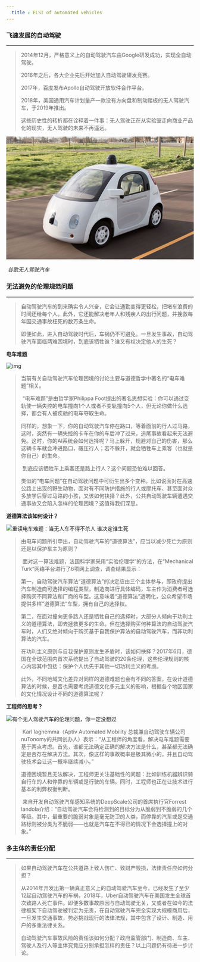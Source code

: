 ```yaml
---
  title : ELSI of automated vehicles
---
```


### 飞速发展的自动驾驶

------

> 2014年12月，严格意义上的自动驾驶汽车由Google研发成功，实现全自动驾驶。
>
> 2016年之后，各大企业先后开始加入自动驾驶研发竞赛。
>
> 2017年，百度发布Apollo自动驾驶开放软件合作平台。
>
> 2018年，美国通用汽车计划量产一款没有方向盘和制动踏板的无人驾驶汽车，于2019年推出。
>
> 这些历史性的转折都在诠释着一件事：无人驾驶正在从实验室走向商业产品化的现实，无人驾驶的未来不再遥远。

![p1](https://github.com/zhangzhanbang/homework/raw/gh-pages/images/p2.jpg)

​																	*谷歌无人驾驶汽车*

### 无法避免的伦理规范问题

------

> ​	自动驾驶汽车的到来确实令人兴奋，它会让通勤变得更轻松，把堵车浪费的时间还给每个人。此外，它还能解决老年人和残疾人的出行问题，并挽救每年因交通事故枉死的数万条生命。
>
> ​	即便如此，进入自动驾驶时代后，车祸仍不可避免。一旦发生事故，自动驾驶汽车面临两难困境时，到底该牺牲谁？谁又有权决定他人的生死？​	

**电车难题**

![img](https://image.jiqizhixin.com/uploads/editor/50c9bcae-cc23-4078-ba95-cdc5f74a49b2/1541501262349.png)

> ​	当前有关自动驾驶汽车伦理困境的讨论主要与道德哲学中著名的“电车难题”相关。
>
> ​	“电车难题”是由哲学家Philippa Foot提出的著名思想实验：你可以通过变轨使一辆失控的电车撞向1个人或者不变轨撞向5个人，但无论你做什么选择，都会有人被疾驰的电车夺取生命。
>
> ​	同样的，想象一下，你的自动驾驶汽车停在路口，等着面前的行人过马路，这时，突然有一辆失控的卡车在你的车后冲了过来，追尾事故看起来无法避免。这时，你的AI系统会如何选择呢？马上躲开，规避对自己的伤害，那么这辆卡车就会冲进路口，碾压行人；若不躲开，就会牺牲车上乘客（也就是你自己）的生命。
>
> ​	到底应该牺牲车上乘客还是路上行人？这个问题恐怕难以回答。
>
> ​	类似的“电车问题”在自动驾驶问题中可衍生出多个变种。比如说面对在高速公路上出现的野生动物，面对有不同防护措施的行人或摩托车、甚至面对众多放学后穿过马路的小孩，又该如何抉择？此外，公共自动驾驶车辆遭遇交通事故又会陷入怎样的伦理困境？这值得我们深思。

**道德算法该如何设计？**

![重读电车难题：当无人车不得不杀人 谁决定谁生死](http://cms-bucket.nosdn.127.net/9740015d0bdc4ccd8a1f5da8f0fc0f5b20170924111144.jpeg?imageView&thumbnail=550x0)

> ​	由电车问题所引申出，自动驾驶汽车的“道德算法”，应当以减少死亡为原则还是以保护车主为原则？
>
> ​	面对这一算法难题，法国科学家采用“实验伦理学”的方法，在“Mechanical Turk”网络平台进行了6项网上调查，调查结果显示：
>
> ​	第一，自动驾驶汽车算法“道德算法”的决定应由三个主体参与，即政府提出汽车制造商可选择的编程类型，制造商进行具体编码，车主作为消费者可选择购买不同算法和厂商的车型。这意味着“道德算法”透明化，公众希望市场提供多样“道德算法”车型，拥有自己的选择权。
>
> ​	第二，在面对撞向更多路人还是牺牲自己的选择时，大部分人倾向于功利主义的道德算法，即去拯救更多的生命。但在选择购买何种算法的自动驾驶汽车时，人们又绝对倾向于购买基于自我保护算法的自动驾驶汽车，而非功利算法的汽车。
>
> ​	在功利主义原则与自我保护原则发生矛盾时，该如何抉择？2017年6月，德国在全球范围内首次系统提出了自动驾驶的20条伦理，这些伦理规则的核心内容其中包括：保护个人优先于其他一切功利主义的考虑。
>
> ​	此外，不同地域文化差异对同样的道德难题也会有不同的答案，在设计道德算法的时候，是否也需要考虑道德文化多元主义的影响，根据各个地区国家的文化情况设计不同的道德算法呢？		

**工程师的思考？**

![有个无人驾驶汽车的伦理问题，你一定没想过](https://static.leiphone.com/uploads/new/article/740_740/201507/55ac91e13dc17.jpg?imageMogr2/format/jpg/quality/90)

> ​	Karl Iagnemma（Aptiv Automated Mobility 总裁兼自动驾驶车辆公司nuTonomy的共同创办人）表示：“从工程师的角度看，解决电车难题需要基于两点考虑。首先，谁都无法确定正确的解决方法是什么，甚至都无法确定是否存在解决方法。其次，像这样的事故概率是极其微小的，并且自动驾驶技术会让这一概率继续减小。”
>
> ​	道德困境暂且无法解决，工程师更关注基础性的问题：比如训练机器辨识骑自行车的人和停靠的车辆或是行驶的车辆。同时，工程师也正在让技术进行基本的利弊权衡判断。
>
> ​	来自开发自动驾驶汽车感知系统的DeepScale公司的首席执行官Forrest Iandola介绍：“自动驾驶汽车会将检测到的目标分为从脆弱到不脆弱的几个等级。其中，最重要的脆弱对象是毫无防卫的人类，而停靠的汽车或是交通路标则被分类为不脆弱——也就是汽车在不得已的情况下会选择撞上的对象。”

### 多主体的责任分配

------

> ​	如果自动驾驶汽车在公共道路上致人伤亡、致财产毁损，法律责任应如何分担？
>
> ​	从2014年开发出第一辆真正意义上的自动驾驶汽车至今，已经发生了至少12起自动驾驶汽车的车祸，2018年，Uber自动驾驶汽车在美国发生全球首次致路人死亡事件。即便多数事故原因与自动驾驶无关，又或者在如今的法律框架下自动驾驶被判定为无责，在自动驾驶汽车完全实现大规模商用后，一旦发生交通事故，势必挑战现行的法律法规，其中包含了设计、制造、用户的多重法律关系。
>
> ​	自动驾驶汽车事故风险的责任该如何分配？政府监管部门、制造商、车主、驾驶人及行人等主体究竟应分别承担怎样的责任？以上问题仍有待进一步讨论。

